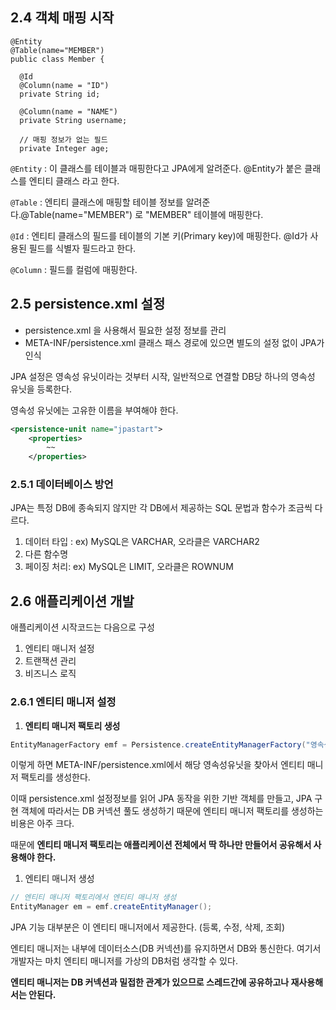 ## 2.4 객체 매핑 시작

```
@Entity
@Table(name="MEMBER")
public class Member {

  @Id
  @Column(name = "ID")
  private String id;

  @Column(name = "NAME")
  private String username;

  // 매핑 정보가 없는 필드
  private Integer age;
```

`@Entity` : 이 클래스를 테이블과 매핑한다고 JPA에게 알려준다. @Entity가 붙은 클래스를 엔티티 클래스 라고 한다.

`@Table` : 엔티티 클래스에 매핑할 테이블 정보를 알려준다.@Table(name="MEMBER") 로 "MEMBER" 테이블에 매핑한다.

`@Id` : 엔티티 클래스의 필드를 테이블의 기본 키(Primary key)에 매핑한다. @Id가 사용된 필드를 식별자 필드라고 한다.

`@Column` : 필드를 컬럼에 매핑한다.

## 2.5 persistence.xml 설정

- persistence.xml 을 사용해서 필요한 설정 정보를 관리
- META-INF/persistence.xml 클래스 패스 경로에 있으면 별도의 설정 없이 JPA가 인식

JPA 설정은 영속성 유닛이라는 것부터 시작, 일반적으로 연결할 DB당 하나의 영속성 유닛을 등록한다.

영속성 유닛에는 고유한 이름을 부여해야 한다.

```xml
<persistence-unit name="jpastart">
	<properties>
		~~
	</properties>
```

### 2.5.1 데이터베이스 방언

JPA는 특정 DB에 종속되지 않지만 각 DB에서 제공하는 SQL 문법과 함수가 조금씩 다르다.

1. 데이터 타입 : ex) MySQL은 VARCHAR, 오라클은 VARCHAR2
2. 다른 함수명
3. 페이징 처리: ex) MySQL은 LIMIT, 오라클은 ROWNUM


## 2.6 애플리케이션 개발

애플리케이션 시작코드는 다음으로 구성

1. 엔티티 매니저 설정
2. 트랜잭션 관리
3. 비즈니스 로직

### 2.6.1 엔티티 매니저 설정

1. **엔티티 매니저 팩토리 생성**

```java
EntityManagerFactory emf = Persistence.createEntityManagerFactory("영속성유닛이름");
```

이렇게 하면 META-INF/persistence.xml에서 해당 영속성유닛을 찾아서 엔티티 매니저 팩토리를 생성한다.

이때 persistence.xml 설정정보를 읽어 JPA 동작을 위한 기반 객체를 만들고, JPA 구현 객체에 따라서는 DB 커넥션 풀도 생성하기 때문에 엔티티 매니저 팩토리를 생성하는 비용은 아주 크다.

때문에 **엔티티 매니저 팩토리는 애플리케이션 전체에서 딱 하나만 만들어서 공유해서 사용해야 한다.**

1. 엔티티 매니저 생성

```java
// 엔티티 매니저 팩토리에서 엔티티 매니저 생성
EntityManager em = emf.createEntityManager();
```

JPA 기능 대부분은 이 엔티티 매니저에서 제공한다. (등록, 수정, 삭제, 조회)

엔티티 매니저는 내부에 데이터소스(DB 커넥션)를 유지하면서 DB와 통신한다. 여기서 개발자는 마치 엔티티 매니저를 가상의 DB처럼 생각할 수 있다.

**엔티티 매니저는 DB 커넥션과 밀접한 관계가 있으므로 스레드간에 공유하고나 재사용해서는 안된다.**
